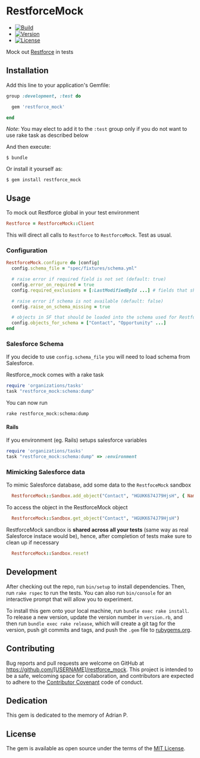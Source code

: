 # RestforceMock

  - [![Build](http://img.shields.io/travis-ci/ilyakatz/restforce_mock.svg?style=flat-square)](https://travis-ci.org/execonline-inc/restforce_mock)
  - [![Version](http://img.shields.io/gem/v/restforce_mock.svg?style=flat-square)](https://rubygems.org/gems/restforce_mock)
  - [![License](http://img.shields.io/badge/license-MIT-brightgreen.svg?style=flat-square)](http://opensource.org/licenses/MIT)

Mock out [Restforce](https://github.com/ejholmes/restforce) in tests

## Installation

Add this line to your application's Gemfile:

```ruby
group :development, :test do

  gem 'restforce_mock'

end
```

_Note_: You may elect to add it to the `:test` group only if you do not want to
use rake task as described below

And then execute:

    $ bundle

Or install it yourself as:

    $ gem install restforce_mock

## Usage

To mock out Restforce global in your test environment

```ruby
Restforce = RestforceMock::Client
```

This will direct all calls to `Restforce` to `RestforceMock`. Test as usual.

### Configuration

```ruby
RestforceMock.configure do |config|
  config.schema_file = "spec/fixtures/schema.yml"

  # raise error if required field is not set (default: true)
  config.error_on_required = true
  config.required_exclusions = [:LastModifiedById ...] # fields that should not be considered required

  # raise error if schema is not available (default: false)
  config.raise_on_schema_missing = true

  # objects in SF that should be loaded into the schema used for RestforceMock
  config.objects_for_schema = ["Contact", "Opportunity" ...]
end
```

### Salesforce Schema

If you decide to use `config.schema_file` you will need to load schema from Salesforce.

Restforce_mock comes with a rake task

```ruby
require 'organizations/tasks'
task "restforce_mock:schema:dump"
```

You can now run

`rake restforce_mock:schema:dump`

#### Rails

If you environment (eg. Rails) setups salesforce variables

```ruby
require 'organizations/tasks'
task "restforce_mock:schema:dump" => :environment
```

### Mimicking Salesforce data

To mimic Salesforce database, add some data to the `RestfoceMock` sandbox

```ruby
  RestforceMock::Sandbox.add_object("Contact", "HGUKK674J79HjsH", { Name__c: "John" })
```

To access the object in the RestforceMock object

```ruby
  RestforceMock::Sandbox.get_object("Contact", "HGUKK674J79HjsH")
```

RestforceMock sandbox is **shared across all your tests** (same way as real Salesforce instace would be), hence,
after completion of tests make sure to clean up if necessary

```ruby
  RestforceMock::Sandbox.reset!
```

## Development

After checking out the repo, run `bin/setup` to install dependencies. Then, run `rake rspec` to run the tests. You can also run `bin/console` for an interactive prompt that will allow you to experiment.

To install this gem onto your local machine, run `bundle exec rake install`. To release a new version, update the version number in `version.rb`, and then run `bundle exec rake release`, which will create a git tag for the version, push git commits and tags, and push the `.gem` file to [rubygems.org](https://rubygems.org).

## Contributing

Bug reports and pull requests are welcome on GitHub at https://github.com/[USERNAME]/restforce_mock. This project is intended to be a safe, welcoming space for collaboration, and contributors are expected to adhere to the [Contributor Covenant](contributor-covenant.org) code of conduct.

## Dedication

This gem is dedicated to the memory of Adrian P.

## License

The gem is available as open source under the terms of the [MIT License](http://opensource.org/licenses/MIT).

